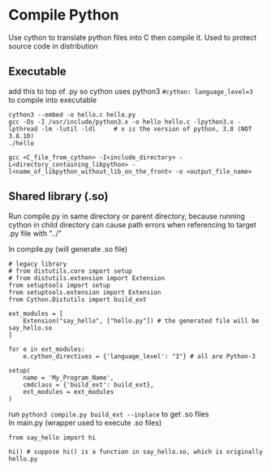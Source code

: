 # **Compile Python**
Use cython to translate python files into C then compile it. Used to protect source code in distribution

## **Executable** ##
add this to top of .py so cython uses python3 `#cython: language_level=3` \
to compile into executable
```
cython3 --embed -o hello.c hello.py
gcc -Os -I /usr/include/python3.x -o hello hello.c -lpython3.x -lpthread -lm -lutil -ldl     # x is the version of python, 3.8 (NOT 3.8.10)
./hello
```
`gcc <C_file_from_cython> -I<include_directory> -L<directory_containing_libpython> -l<name_of_libpython_without_lib_on_the_front> -o <output_file_name>`

## **Shared library (.so)**
Run compile.py in same directory or parent directory, because running cython in child directory can cause path errors when referencing to target .py file with "../"

In compile.py (will generate .so file)
```
# legacy library
# from distutils.core import setup
# from distutils.extension import Extension
from setuptools import setup
from setuptools.extension import Extension
from Cython.Distutils import build_ext

ext_modules = [
    Extension("say_hello", ["hello.py"]) # the generated file will be say_hello.so
]

for e in ext_modules:
    e.cython_directives = {'language_level': "3"} # all are Python-3

setup(
    name = 'My_Program_Name',
    cmdclass = {'build_ext': build_ext},
    ext_modules = ext_modules
)
```

run `python3 compile.py build_ext --inplace` to get .so files \
In main.py (wrapper used to execute .so files)
```
from say_hello import hi

hi() # suppose hi() is a function in say_hello.so, which is originally hello.py
```
